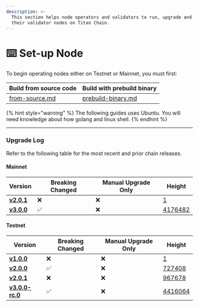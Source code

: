 ```yaml
---
description: >-
  This section helps node operators and validators to run, upgrade and maintain
  their validator nodes on Titan Chain.
---
```


# ⌨️ Set-up Node

To begin operating nodes either on Testnet or Mainnet, you must first:

| Build from source code                     | Build with prebuild binary                         |
| ------------------------------------------ | -------------------------------------------------- |
| [from-source.md](from-source.md "mention") | [prebuild-binary.md](prebuild-binary.md "mention") |

{% hint style="warning" %}
The following guides uses Ubuntu. You will need knowledge about how golang and linux shell.
{% endhint %}

***

### Upgrade Log

Refer to the following table for the most recent and prior chain releases.

#### Mainnet

| Version                                                             |  Breaking Changed | Manual Upgrade Only |  Height                                                     |
| ------------------------------------------------------------------- | ----------------- | ------------------- | ----------------------------------------------------------- |
| [**v2.0.1**](https://github.com/titantkx/titan/releases/tag/v2.0.1) | ❌                 | ❌                   | [1](https://titan-explorer-light.titanlab.io/Titan/block/1) |
| [**v3.0.0**](https://github.com/titantkx/titan/releases/tag/v3.0.0) | ✅                 | ❌                   | [4176482](https://tkxscan.io/Titan/gov/1)                   |

#### Testnet

| Version                                                                       |  Breaking Changed | Manual Upgrade Only |  Height                                                                                 |
| ----------------------------------------------------------------------------- | ----------------- | ------------------- | --------------------------------------------------------------------------------------- |
| [**v1.0.0**](https://github.com/titantkx/titan/releases/tag/v1.0.0)           | ❌                 | ❌                   | [1](https://titan-testnet-explorer-light.titanlab.io/Titan%20Testnet/block/1)           |
| [**v2.0.0**](https://github.com/titantkx/titan/releases/tag/v2.0.0)           | ✅                 | ❌                   | [727408](https://titan-testnet-explorer-light.titanlab.io/Titan%20Testnet/block/727408) |
| [**v2.0.1**](https://github.com/titantkx/titan/releases/tag/v2.0.1)           | ❌                 | ❌                   | [967678](https://titan-testnet-explorer-light.titanlab.io/Titan%20Testnet/block/967678) |
| [**v3.0.0-rc.0**](https://github.com/titantkx/titan/releases/tag/v3.0.0-rc.0) | ✅                 | ❌                   | [4416064](https://testnet.tkxscan.io/Titan%20Testnet/block/4416064)                     |

